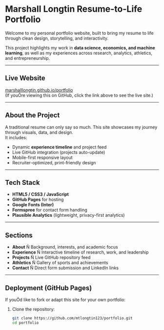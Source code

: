 # Marshall Longtin Resume-to-Life Portfolio

Welcome to my personal portfolio website, built to bring my resume to life through clean design, storytelling, and interactivity.

This project highlights my work in **data science, economics, and machine learning**, as well as my experiences across research, analytics, athletics, and entrepreneurship.

---

## Live Website
[marshalllongtin.github.io/portfolio](https://marshalllongtin.github.io/portfolio)  
(If youÕre viewing this on GitHub, click the link above to see the live site.)

---

## About the Project
A traditional resume can only say so much. This site showcases my journey through visuals, data, and design.  
It includes:
- Dynamic **experience timeline** and project feed
- Live GitHub integration (projects auto-update)
- Mobile-first responsive layout
- Recruiter-optimized, print-friendly design

---

## Tech Stack
- **HTML5 / CSS3 / JavaScript**
- **GitHub Pages** for hosting
- **Google Fonts (Inter)**
- **Formspree** for contact form handling
- **Plausible Analytics** (lightweight, privacy-first analytics)

---

## Sections
- **About** Ñ Background, interests, and academic focus  
- **Experience** Ñ Interactive timeline of research, work, and leadership  
- **Projects** Ñ Live GitHub repository feed  
- **Athletics** Ñ Gallery of sports and achievements  
- **Contact** Ñ Direct form submission and LinkedIn links  

---

## Deployment (GitHub Pages)
If youÕd like to fork or adapt this site for your own portfolio:

1. Clone the repository:
   ```bash
   git clone https://github.com/mtlongtin123/portfolio.git
   cd portfolio
